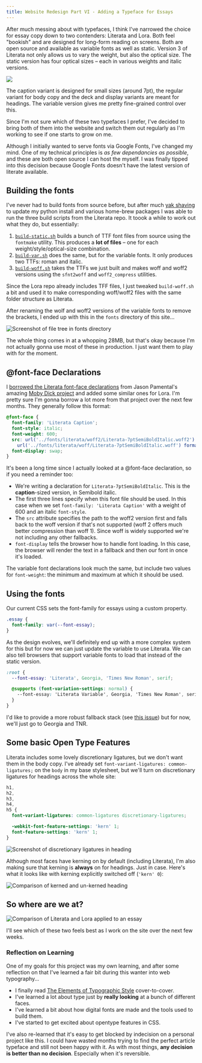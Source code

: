 ```yaml
---
title: Website Redesign Part VI - Adding a Typeface for Essays
---
```


After much messing about with typefaces, I think I've narrowed the choice for essay copy down to two contenders: Literata and Lora. Both feel "bookish" and are designed for long-form reading on screens. Both are open source and available as variable fonts as well as static. Version 3 of Literata not only allows us to vary the weight, but also the optical size. The static version has four optical sizes – each in various weights and italic versions.

![](/uploads/literata-optical-sizes.png)

The caption variant is designed for small sizes (around 7pt), the regular variant for body copy and the deck and display variants are meant for headings. The variable version gives me pretty fine-grained control over this.

Since I'm not sure which of these two typefaces I prefer, I've decided to bring both of them into the website and switch them out regularly as I'm working to see if one starts to grow on me.

Although I initially wanted to serve fonts via Google Fonts, I've changed my mind. One of my technical principles is _as few dependancies as possible_, and these are both open source I can host the myself. I was finally tipped into this decision because Google Fonts doesn't have the latest version of literate available.

## Building the fonts

I've never had to build fonts from source before, but after much [yak shaving](https://en.wiktionary.org/wiki/yak_shaving) to update my python install and various home-brew packages I was able to run the three build scripts from the Literata repo. It toook a while to work out what they do, but essentially:

1. [`build-static.sh`](https://github.com/googlefonts/literata/blob/master/sources/build-static.sh) builds a bunch of TTF font files from source using the `fontmake` utility. This produces a **lot of files** – one for each weight/style/optical-size combination.
2. [`build-var.sh`](https://github.com/googlefonts/literata/blob/master/sources/build-var.sh) does the same, but for the variable fonts. It only produces two TTFs: roman and italic.
3. [`build-woff.sh`](https://github.com/googlefonts/literata/blob/master/sources/build-woff.sh) takes the TTFs we just built and makes woff and woff2 versions using the `sfnt2woff` and `woff2_compress` utilities.

Since the Lora repo already includes TFF files, I just tweaked `build-woff.sh` a bit and used it to make corresponding woff/woff2 files with the same folder structure as Literata.

After renaming the wolf and woff2 versions of the variable fonts to remove the brackets, I ended up with this in the `fonts` directory of this site...

![Screenshot of file tree in fonts directory](/uploads/2020-06-18-font-tree.png)

The whole thing comes in at a whopping 28MB, but that's okay because I'm not actually gonna use most of these in production. I just want them to play with for the moment.

## @font-face Declarations

I [borrowed the Literata font-face declarations](https://github.com/jpamental/moby-dick/blob/master/assets/scss/partials/_00_webfonts.scss) from Jason Pamental's amazing [Moby Dick project](https://mobydick.wales/) and added some similar ones for Lora. I'm pretty sure I'm gonna borrow a lot more from that project over the next few months. They generally follow this format:

```css
@font-face {
  font-family: 'Literata Caption';
  font-style: italic;
  font-weight: 600;
  src: url('../fonts/literata/woff2/Literata-7ptSemiBoldItalic.woff2') format('woff2'),
    url('../fonts/literata/woff/Literata-7ptSemiBoldItalic.woff') format('woff');
  font-display: swap;
}
```

It's been a long time since I actually looked at a @font-face declaration, so if you need a reminder too:

- We're writing a declaration for `Literata-7ptSemiBoldItalic`. This is the **caption**-sized version, in Semibold italic.
- The first three lines specify when this font file should be used. In this case when we set `font-family: 'Literata Caption'` with a weight of 600 and an italic `font-style`.
- The `src` attribute specifies the path to the woff2 version first and falls back to the woff version if that's not supported (woff 2 offers much better compression than woff 1). Since woff is widely supported we're not including any other fallbacks.
- `font-display` tells the browser how to handle font loading. In this case, the browser will render the text in a fallback and then our font in once it's loaded.

The variable font declarations look much the same, but include two values for `font-weight`: the minimum and maximum at which it should be used.

## Using the fonts

Our current CSS sets the font-family for essays using a custom property.

```css
.essay {
  font-family: var(--font-essay);
}
```

As the design evolves, we'll definitely end up with a more complex system for this but for now we can just update the variable to use Literata. We can also tell browsers that support variable fonts to load that instead of the static version.

```css
:root {
  --font-essay: 'Literata', Georgia, 'Times New Roman', serif;

  @supports (font-variation-settings: normal) {
    --font-essay: 'Literata Variable', Georgia, 'Times New Roman', serif;
  }
}
```

I'd like to provide a more robust fallback stack (see [this issue](https://github.com/dannysmith/dannyis-jekyll/issues/28)) but for now, we'll just go to Georgia and TNR.

## Some basic Open Type Features

Literata includes some lovely discretionary ligatures, but we don't want them in the body copy. I've already set `font-variant-ligatures: common-ligatures;` on the `body` in my base stylesheet, but we'll turn on discretionary ligatures for headings across the whole site:

```css
h1,
h2,
h3,
h4,
h5 {
  font-variant-ligatures: common-ligatures discretionary-ligatures;

  -webkit-font-feature-settings: 'kern' 1;
  font-feature-settings: 'kern' 1;
}
```

![Screenshot of discretionary ligatures in heading](/uploads/2020-06-19-heading-ligs.png)

Although most faces have kerning on by default (including Literata), I'm also making sure that kerning is **always** on for headings. Just in case. Here's what it looks like with kerning explicitly switched off (`'kern' 0`):

![Comparison of kerned and un-kerned heading](/uploads/2020-06-19-kerning-off.png)

## So where are we at?

![Comparison of Literata and Lora applied to an essay](/uploads/2020-06-19-final-screenshots.png)

I'll see which of these two feels best as I work on the site over the next few weeks.

### Reflection on Learning

One of my goals for this project was my own learning, and after some reflection on that I've learned a fair bit during this wanter into web typography...

- I finally read [The Elements of Typographic Style](https://en.wikipedia.org/wiki/The_Elements_of_Typographic_Style) cover-to-cover.
- I've learned a lot about type just by **really looking** at a bunch of different faces.
- I've learned a bit about how digital fonts are made and the tools used to build them.
- I've started to get excited about opentype features in CSS.

I've also re-learned that it's easy to get blocked by indecision on a personal project like this. I could have wasted months trying to find the perfect article typeface and still not been happy with it. As with most things, **any decision is better than no decision**. Especially when it's reversible.
